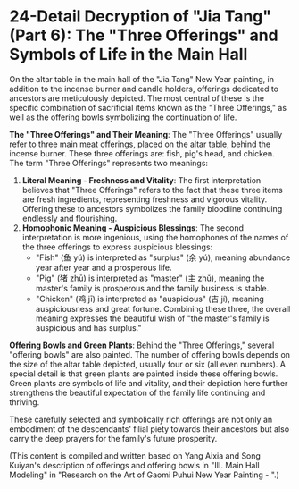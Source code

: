 # 24-Detail Decryption of "Jia Tang" (Part 6): The "Three Offerings" and Symbols of Life in the Main Hall

On the altar table in the main hall of the "Jia Tang" New Year painting, in addition to the incense burner and candle holders, offerings dedicated to ancestors are meticulously depicted. The most central of these is the specific combination of sacrificial items known as the "Three Offerings," as well as the offering bowls symbolizing the continuation of life.

**The "Three Offerings" and Their Meaning**:
The "Three Offerings" usually refer to three main meat offerings, placed on the altar table, behind the incense burner. These three offerings are: fish, pig's head, and chicken.
The term "Three Offerings" represents two meanings:
1. **Literal Meaning - Freshness and Vitality**: The first interpretation believes that "Three Offerings" refers to the fact that these three items are fresh ingredients, representing freshness and vigorous vitality. Offering these to ancestors symbolizes the family bloodline continuing endlessly and flourishing.
2. **Homophonic Meaning - Auspicious Blessings**: The second interpretation is more ingenious, using the homophones of the names of the three offerings to express auspicious blessings:
    * "Fish" (鱼 yú) is interpreted as "surplus" (余 yú), meaning abundance year after year and a prosperous life.
    * "Pig" (猪 zhū) is interpreted as "master" (主 zhǔ), meaning the master's family is prosperous and the family business is stable.
    * "Chicken" (鸡 jī) is interpreted as "auspicious" (吉 jí), meaning auspiciousness and great fortune.
    Combining these three, the overall meaning expresses the beautiful wish of "the master's family is auspicious and has surplus."

**Offering Bowls and Green Plants**:
Behind the "Three Offerings," several "offering bowls" are also painted. The number of offering bowls depends on the size of the altar table depicted, usually four or six (all even numbers). A special detail is that green plants are painted inside these offering bowls. Green plants are symbols of life and vitality, and their depiction here further strengthens the beautiful expectation of the family life continuing and thriving.

These carefully selected and symbolically rich offerings are not only an embodiment of the descendants' filial piety towards their ancestors but also carry the deep prayers for the family's future prosperity.

(This content is compiled and written based on Yang Aixia and Song Kuiyan's description of offerings and offering bowls in "III. Main Hall Modeling" in "Research on the Art of Gaomi Puhui New Year Painting - <Jia Tang>".)